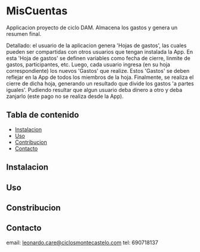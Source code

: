 # MisCuentas
 Applicacion proyecto de ciclo DAM. 
 Almacena los gastos y genera un resumen final.
 
 Detallado: el usuario de la aplicacion genera 'Hojas de gastos', las cuales pueden ser compartidas con otros usuarios
 que tengan instalada la App. En esta 'Hoja de gastos' se definen variables como fecha de cierre, linmite de gastos, 
 participantes, etc.
 Luego, cada usuario ingresa (en su hoja correspondiente) los nuevos 'Gastos' que realize. 
 Estos 'Gastos' se deben reflejar en la App de todos los miembros de la hoja.
 Finalmente, se realiza el cierre de dicha hoja, generando un resultado que divide los gastos 'a partes iguales'. Pudiendo
 resultar que algun usuario deba dinero a otro y deba zanjarlo (este pago no se realiza desde la App).

## Tabla de contenido
- [Instalacion](#instalacion)
- [Uso](#uso)
- [Contribucion](#contribucion)
- [Contacto](#contacto)

## Instalacion


## Uso


## Constribucion


## Contacto
email: leonardo.care@ciclosmontecastelo.com
tel: 690718137
